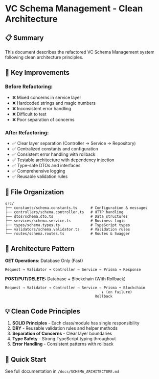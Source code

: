 # VC Schema Management - Clean Architecture

## 📋 Summary

This document describes the refactored VC Schema Management system following clean architecture principles.

## 🎯 Key Improvements

### **Before Refactoring:**
- ❌ Mixed concerns in service layer
- ❌ Hardcoded strings and magic numbers
- ❌ Inconsistent error handling
- ❌ Difficult to test
- ❌ Poor separation of concerns

### **After Refactoring:**
- ✅ Clear layer separation (Controller → Service → Repository)
- ✅ Centralized constants and configuration
- ✅ Consistent error handling with rollback
- ✅ Testable architecture with dependency injection
- ✅ Type-safe DTOs and interfaces
- ✅ Comprehensive logging
- ✅ Reusable validation rules

## 📁 File Organization

```
src/
├── constants/schema.constants.ts      # Configuration & messages
├── controllers/schema.controller.ts   # HTTP handling
├── dtos/schema.dto.ts                 # Data structures
├── services/schema.service.ts         # Business logic
├── types/schema.types.ts              # TypeScript types
├── validators/schema.validator.ts     # Validation rules
└── routes/schema.routes.ts            # Routes & Swagger
```

## 🔄 Architecture Pattern

**GET Operations:** Database Only (Fast)
```
Request → Validator → Controller → Service → Prisma → Response
```

**POST/PUT/DELETE:** Database + Blockchain (With Rollback)
```
Request → Validator → Controller → Service → Prisma + Blockchain
                                            ↓ (on failure)
                                         Rollback
```

## 💡 Clean Code Principles

1. **SOLID Principles** - Each class/module has single responsibility
2. **DRY** - Reusable validation rules and helper methods
3. **Separation of Concerns** - Clear layer boundaries
4. **Type Safety** - Strong TypeScript typing throughout
5. **Error Handling** - Consistent patterns with rollback

## 🚀 Quick Start

See full documentation in `/docs/SCHEMA_ARCHITECTURE.md`
